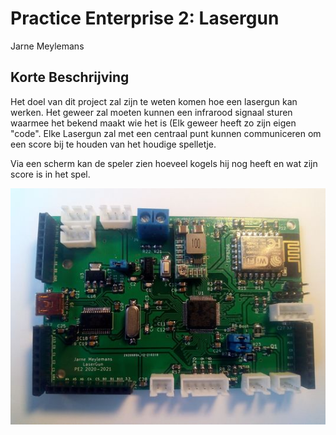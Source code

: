 # Practice Enterprise 2: Lasergun

Jarne Meylemans 

## Korte Beschrijving

Het doel van dit project zal zijn te weten komen hoe een lasergun kan werken. Het geweer zal moeten kunnen een infrarood signaal sturen waarmee het bekend maakt wie het is (Elk geweer heeft zo zijn eigen "code". Elke Lasergun zal met een centraal punt kunnen communiceren om een score bij te houden van het houdige spelletje. 

Via een scherm kan de speler zien hoeveel kogels hij nog heeft en wat zijn score is in het spel. 

![alt text](https://github.com/JarneMeylemans/PE2-JarneMeylemans-Lasergun/blob/main/Documenten/Foto's/pcb.jpg?raw=true)
